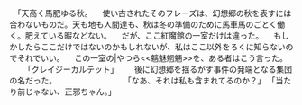 　｢天高く馬肥ゆる秋。
　使い古されたそのフレーズは、幻想郷の秋を表すには合わないものだ。天も地も人間達も、秋は冬の準備のために馬車馬のごとく働く。肥えている暇などない。
　だが、ここ紅魔館の一室だけは違った。
　もしかしたらここだけではないのかもしれないが、私はここ以外をろくに知らないのでそれでいい。
　この一室の|やつら<<魑魅魍魎>>を、ある者はこう言った。
　
　｢クレイジーカルテット｣
　
　後に幻想郷を揺るがす事件の発端となる集団の名だった。
　
　
　
　
　
　
　｢なあ、それは私も含まれてるのか？｣
　｢当たり前じゃない、正邪ちゃん。｣